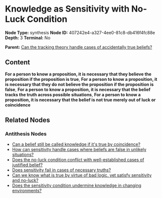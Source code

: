 # Knowledge as Sensitivity with No-Luck Condition

**Node Type:** synthesis
**Node ID:** 407242e4-a327-4ee0-81c8-db416f4fc88e
**Depth:** 3
**Terminal:** No

**Parent:** [Can the tracking theory handle cases of accidentally true beliefs?](can-the-tracking-theory-handle-cases-of-accidentally-true-beliefs-antithesis-b8b15eba-8d5a-4a80-a7f2-f3a070a8c178.md)

## Content

**For a person to know a proposition, it is necessary that they believe the proposition if the proposition is true**, **For a person to know a proposition, it is necessary that they do not believe the proposition if the proposition is false**, **For a person to know a proposition, it is necessary that the belief tracks the truth across possible situations**, **For a person to know a proposition, it is necessary that the belief is not true merely out of luck or coincidence**

## Related Nodes

### Antithesis Nodes

- [Can a belief still be called knowledge if it's true by coincidence?](can-a-belief-still-be-called-knowledge-if-its-true-by-coincidence-antithesis-3b2294c3-3b8c-456f-b1b5-48a2ca986fc7.md)
- [How can sensitivity handle cases where beliefs are false in unlikely situations?](how-can-sensitivity-handle-cases-where-beliefs-are-false-in-unlikely-situations-antithesis-7e82934d-a9dc-4b6d-a7f7-be621b316f41.md)
- [Does the no-luck condition conflict with well-established cases of justified belief?](does-the-no-luck-condition-conflict-with-well-established-cases-of-justified-belief-antithesis-6cce214f-b5d6-4006-8a35-bb608689530b.md)
- [Does sensitivity fail in cases of necessary truths?](does-sensitivity-fail-in-cases-of-necessary-truths-antithesis-f82276af-ba63-418a-b34d-b89ee160a1d9.md)
- [Can we know what is true by virtue of bad logic, yet satisfy sensitivity and no-luck?](can-we-know-what-is-true-by-virtue-of-bad-logic-yet-satisfy-sensitivity-and-no-luck-antithesis-70b83027-c1ec-429d-beac-f4e5eb7d8760.md)
- [Does the sensitivity condition undermine knowledge in changing environments?](does-the-sensitivity-condition-undermine-knowledge-in-changing-environments-antithesis-6f844cd0-9ebb-4954-bfa9-0479b0b79fde.md)
